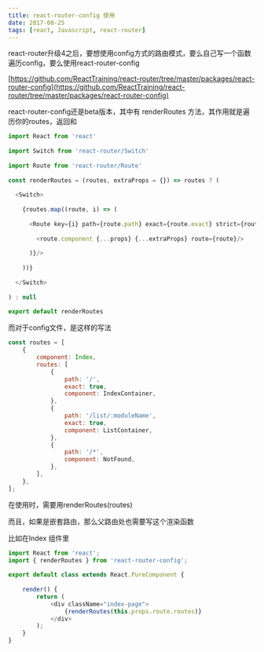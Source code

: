 ```yaml
---
title: react-router-config 使用
date: 2017-08-25
tags: [react, Javascript, react-router]
---
```


react-router升级4之后，要想使用config方式的路由模式，要么自己写一个函数遍历config，要么使用react-router-config

[https://github.com/ReactTraining/react-router/tree/master/packages/react-router-config](https://github.com/ReactTraining/react-router/tree/master/packages/react-router-config)

react-router-config还是beta版本，其中有 renderRoutes 方法，其作用就是遍历你的routes，返回<Router>和<Switch>

<!--more--> 

```js
import React from 'react' 
 
import Switch from 'react-router/Switch' 
 
import Route from 'react-router/Route' 
 
const renderRoutes = (routes, extraProps = {}) => routes ? ( 
 
  <Switch> 
 
    {routes.map((route, i) => ( 
 
      <Route key={i} path={route.path} exact={route.exact} strict={route.strict} render={(props) => ( 
 
        <route.component {...props} {...extraProps} route={route}/> 
 
      )}/> 
 
    ))} 
 
  </Switch> 
 
) : null 
 
export default renderRoutes
```

而对于config文件，是这样的写法

```js
const routes = [ 
    { 
        component: Index, 
        routes: [ 
            { 
                path: '/', 
                exact: true, 
                component: IndexContainer, 
            }, 
            { 
                path: '/list/:moduleName', 
                exact: true,  
                component: ListContainer, 
            }, 
            { 
                path: '/*', 
                component: NotFound, 
            }, 
        ], 
    }, 
];
```
在使用时，需要用renderRoutes(routes)

而且，如果是嵌套路由，那么父路由处也需要写这个渲染函数

比如在Index 组件里

```js
import React from 'react'; 
import { renderRoutes } from 'react-router-config'; 
 
export default class extends React.PureComponent { 
 
    render() { 
        return ( 
            <div className="index-page"> 
                {renderRoutes(this.props.route.routes)} 
            </div> 
        ); 
    } 
}
```